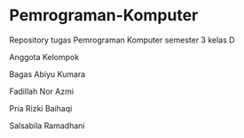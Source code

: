# Pemrograman-Komputer
Repository tugas Pemrograman Komputer semester 3 kelas D

Anggota Kelompok

Bagas Abiyu Kumara

Fadillah Nor Azmi

Pria Rizki Baihaqi

Salsabila Ramadhani
